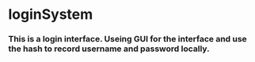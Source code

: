 # loginSystem
### This is a  login interface. Useing GUI for the interface and use the hash to record username and password locally.
